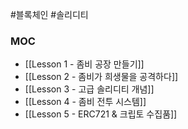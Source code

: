 ---
---

#블록체인 #솔리디티 

### MOC
+ [[Lesson 1 - 좀비 공장 만들기]]
+ [[Lesson 2 - 좀비가 희생물을 공격하다]]
+ [[Lesson 3 - 고급 솔리디티 개념]]
+ [[Lesson 4 - 좀비 전투 시스템]]
+ [[Lesson 5 - ERC721 & 크립토 수집품]]

